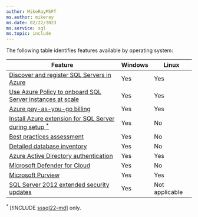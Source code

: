 ```yaml
---
author: MikeRayMSFT
ms.author: mikeray
ms.date: 02/22/2023
ms.service: sql
ms.topic: include
---
```


The following table identifies features available by operating system:

|Feature  |Windows|Linux|
|---------|---------|---------|
|[Discover and register SQL Servers in Azure](../prerequisites.md) |Yes |Yes |
|[Use Azure Policy to onboard SQL Server instances at scale](../connect-at-scale-policy.md) | Yes | Yes |
|[Azure pay-as-you-go billing](../manage-license-type.md) | Yes | Yes |
|[Install Azure extension for SQL Server during setup <sup>*</sup>](../../../database-engine/install-windows/install-sql-server-from-the-installation-wizard-setup.md#install-sql-server-2022)| Yes | No |
|[Best practices assessment](../assess.md) |Yes |No |
|[Detailed database inventory](../view-databases.md#inventory-databases) |Yes |No |
|[Azure Active Directory authentication](../../../relational-databases/security/authentication-access/azure-ad-authentication-sql-server-overview.md) |Yes |Yes |
|[Microsoft Defender for Cloud](/azure/defender-for-cloud/defender-for-sql-usage)|Yes |No |
|[Microsoft Purview](/azure/purview/tutorial-register-scan-on-premises-sql-server)|Yes |Yes |
|[SQL Server 2012 extended security updates](../../end-of-support/sql-server-extended-security-updates.md) | Yes | Not applicable |

<sup>*</sup> [!INCLUDE [sssql22-md](../../../includes/sssql22-md.md)] only.
